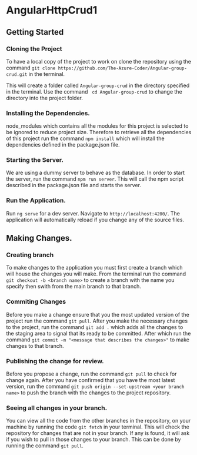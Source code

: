 # AngularHttpCrud1

## Getting Started

### Cloning the Project

To have a local copy of the project to work on clone the repository using the command `git clone https://github.com/The-Azure-Coder/Angular-group-crud.git` in the terminal.

This will create a folder called `Angular-group-crud` in the directory specified in the terminal. Use the command ` cd Angular-group-crud` to change the directory into the project folder.

### Installing the Dependencies.

node_modules which contains all the modules for this project is selected to be ignored to reduce project size. Therefore to retrieve all the dependencies of this project run the command `npm install` which will install the dependencies defined in the package.json file.

### Starting the Server.

We are using a dummy server to behave as the database. In order to start the server, run the command `npm run server`. This will call the npm script described in the package.json file and starts the server.

### Run the Application.

Run `ng serve` for a dev server. Navigate to `http://localhost:4200/`. The application will automatically reload if you change any of the source files.

## Making Changes.

### Creating branch

To make changes to the application you must first create a branch which will house the changes you will make.
From the terminal run the command `git checkout -b <branch name>` to create a branch with the name you specify then swith from the main branch to that branch.

### Commiting Changes

Before you make a change ensure that you the most updated version of the project run the command `git pull`.
After you make the necessary changes to the project, run the command `git add .` which adds all the changes to the staging area to signal that its ready to be committed. After which run the command `git commit -m "<message that describes the changes>"` to make changes to that branch.

### Publishing the change for review.

Before you propose a change, run the command `git pull` to check for change again. After you have confirmed that you have the most latest version, run the command `git push origin --set-upstream <your branch name>` to push the branch with the changes to the project repository.

### Seeing all changes in your branch.

You can view all the code from the other branches in the repository, on your machine by running the code `git fetch` in your terminal. This will check the repository for changes that are not in your branch. If any is found, it will ask if you wish to pull in those changes to your branch. This can be done by running the command `git pull`.
